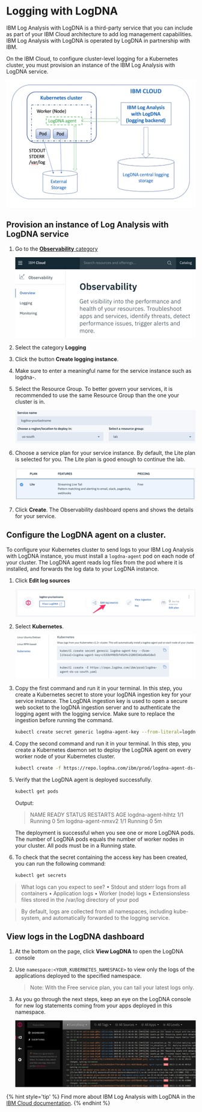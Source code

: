 # Logging with LogDNA

IBM Log Analysis with LogDNA is a third-party service that you can include as part of your IBM Cloud architecture to add log management capabilities. IBM Log Analysis with LogDNA is operated by LogDNA in partnership with IBM.

On the IBM Cloud, to configure cluster-level logging for a Kubernetes cluster, you must provision an instance of the IBM Log Analysis with LogDNA service.

![](./images/logdna-architecture.png)

## Provision an instance of Log Analysis with LogDNA service

1. Go to the [**Observability** category](https://cloud.ibm.com/observe)

    ![](./images/observe-landing.png)

1. Select the category **Logging**

1. Click the button **Create logging instance**.

1. Make sure to enter a meaningful name for the service instance such as logdna-<yourinitial>.

1. Select the Resource Group. To better govern your services, it is recommended to use the same Resource Group than the one your cluster is in.

    ![](./images/logging-creation.png)

1. Choose a service plan for your service instance. By default, the Lite plan is selected for you. The Lite plan is good enough to continue the lab.

    ![](./images/logging-plan.png)

1. Click **Create**. The Observability dashboard opens and shows the details for your service.

## Configure the LogDNA agent on a cluster.

To configure your Kubernetes cluster to send logs to your IBM Log Analysis with LogDNA instance, you must install a `logdna-agent` pod on each node of your cluster. The LogDNA agent reads log files from the pod where it is installed, and forwards the log data to your LogDNA instance.

1. Click **Edit log sources**

    ![](./images/logging-configure.png)

1. Select **Kubernetes**.

    ![](./images/logdna-agents.png)

1. Copy the first command and run it in your terminal. In this step, you create a Kubernetes secret to store your logDNA ingestion key for your service instance. The LogDNA ingestion key is used to open a secure web socket to the logDNA ingestion server and to authenticate the logging agent with the logging service. Make sure to replace the ingestion before running the command.
    ```sh
    kubectl create secret generic logdna-agent-key --from-literal=logdna-agent-key=<logDNA_ingestion_key>
    ```

1. Copy the second command and run it in your terminal. In this step, you create a Kubernetes daemon set to deploy the LogDNA agent on every worker node of your Kubernetes cluster.
    ```sh
    kubectl create -f https://repo.logdna.com/ibm/prod/logdna-agent-ds-us-south.yaml
    ```

1. Verify that the LogDNA agent is deployed successfully.
    ```sh
    kubectl get pods
    ```
    Output:

    > NAME                      READY     STATUS    RESTARTS   AGE
    > logdna-agent-hlhtz        1/1       Running   0          5m
    > logdna-agent-nmxv2        1/1       Running   0          5m

    The deployment is successful when you see one or more LogDNA pods. The number of LogDNA pods equals the number of worker nodes in your cluster. All pods must be in a Running state.

1. To check that the secret containing the access key has been created, you can run the following command:
    ```sh
    kubectl get secrets
    ```

> What logs can you expect to see?
> •	Stdout and stderr logs from all containers
> •	Application logs
> •	Worker (node) logs
> •	Extensionsless files stored in the /var/log directory of your pod

> By default, logs are collected from all namespaces, including kube-system, and automatically forwarded to the logging service.


## View logs in the LogDNA dashboard

1. At the bottom on the page, click **View LogDNA** to open the LogDNA console

1. Use `namespace:<YOUR_KUBERNETES_NAMESPACE>` to view only the logs of the applications deployed to the specified namespace.

    > Note: With the Free service plan, you can tail your latest logs only.

1. As you go through the next steps, keep an eye on the LogDNA console for new log statements coming from your apps deployed in this namespace.

    ![LogDNA dashboard](./images/logdna-console.png)

{% hint style='tip' %}
Find more about IBM Log Analysis with LogDNA in the [IBM Cloud documentation](https://cloud.ibm.com/docs/services/Log-Analysis-with-LogDNA/index.html#getting-started).
{% endhint %}